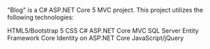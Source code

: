 "Blog" is a C# ASP.NET Core 5 MVC project. This project utilizes the following technologies:

HTML5/Bootstrap 5
CSS
C#
ASP.NET Core MVC
SQL Server
Entity Framework Core
Identity on ASP.NET Core
JavaScript/jQuery
